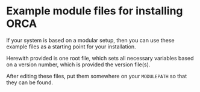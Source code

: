 # Example module files for installing ORCA

If your system is based on a modular setup, 
then you can use these example files as a starting point for your installation.

Herewith provided is one root file, 
which sets all necessary variables based on a version number, 
which is provided the version file(s).

After editing these files, put them somewhere on your `MODULEPATH` so that they can be found.

